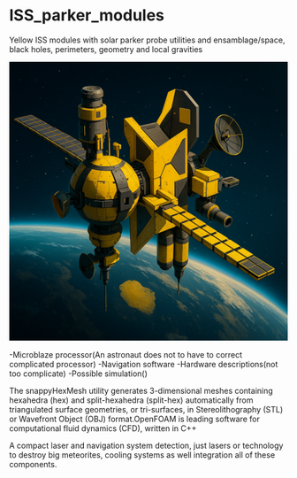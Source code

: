 # ISS_parker_modules

Yellow ISS modules with solar parker probe utilities and ensamblage/space, black holes, perimeters, geometry and local gravities

![Imagen](satellite/ISS/Space_station/ChatGPT%20Image%2021%20jul%202025,%2017_13_54.png)

-Microblaze processor(An astronaut does not to have to correct complicated processor)
-Navigation software
-Hardware descriptions(not too complicate)
-Possible simulation()

The snappyHexMesh utility generates 3-dimensional meshes containing hexahedra (hex) and split-hexahedra (split-hex) automatically from triangulated surface geometries, or tri-surfaces, in Stereolithography (STL) or Wavefront Object (OBJ) format.OpenFOAM is leading software for computational fluid dynamics (CFD), written in C++ 

A compact laser and navigation system detection, just lasers or technology to destroy big meteorites, cooling systems as well integration all of these components.




